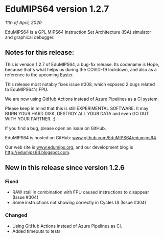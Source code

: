 # EduMIPS64 version 1.2.7

*11th of April, 2020*

EduMIPS64 is a GPL MIPS64 Instruction Set Architecture (ISA) simulator and graphical debugger.

## Notes for this release:

This is version 1.2.7 of EduMIPS64, a bug-fix release. Its codename is Hope, because that's what helps us during the COVID-19 lockdown, and also as a reference to the upcoming Easter.

This release most notably fixes issue #308, which exposed 2 bugs related to EduMIPS64's FPU.

We are now using GitHub Actions instead of Azure Pipelines as a CI system.

Please keep in mind that this is still EXPERIMENTAL SOFTWARE. It may
BURN YOUR HARD DISK, DESTROY ALL YOUR DATA and even GO OUT WITH YOUR
PARTNER. :)

If you find a bug, please open an issue on GitHub.

EduMIPS64 is hosted on GitHub: www.github.com/EduMIPS64/edumips64.

Our web site is www.edumips.org, and our development blog is http://edumips64.blogspot.com.

## New in this release since version 1.2.6

### Fixed
- RAW stall in combination with FPU caused instructions to disappear (Issue #304)
- Some instructions not showing correctly in Cycles UI (Issue #304)

### Changed
- Using GitHub Actions instead of Azure Pipelines as CI.
- Added timeouts to tests